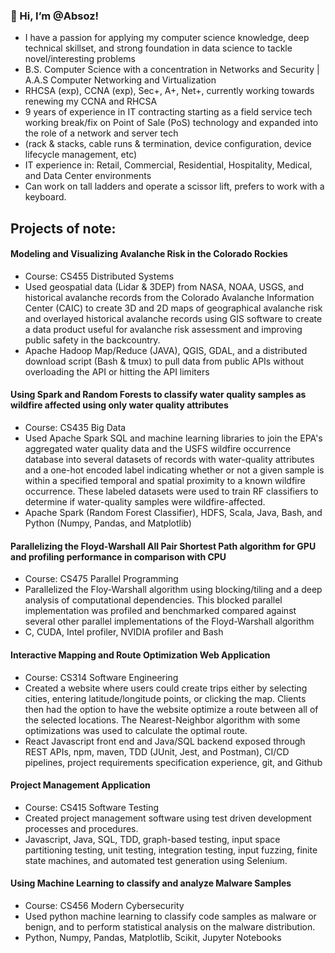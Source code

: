 ### 👋 Hi, I’m @Absoz! 
- I have a passion for applying my computer science knowledge, deep technical skillset, and strong foundation in data science to tackle novel/interesting problems
- B.S. Computer Science with a concentration in Networks and Security | A.A.S Computer Networking and Virtualization
- RHCSA (exp), CCNA (exp), Sec+, A+, Net+, currently working towards renewing my CCNA and RHCSA
- 9 years of experience in IT contracting starting as a field service tech working break/fix on Point of Sale (PoS) technology and expanded into the role of a network and server tech
 - (rack & stacks, cable runs & termination, device configuration, device lifecycle management, etc)
 - IT experience in: Retail, Commercial, Residential, Hospitality, Medical, and Data Center environments
 - Can work on tall ladders and operate a scissor lift, prefers to work with a keyboard.
   
## Projects of note:

#### Modeling and Visualizing Avalanche Risk in the Colorado Rockies
  - Course: CS455 Distributed Systems
  - Used geospatial data (Lidar & 3DEP) from NASA, NOAA, USGS, and historical avalanche records from the Colorado Avalanche Information Center (CAIC) to create 3D and 2D maps of geographical avalanche risk and overlayed historical avalanche records using GIS software to create a data product useful for avalanche risk assessment and improving public safety in the backcountry.
  - Apache Hadoop Map/Reduce (JAVA), QGIS, GDAL, and a distributed download script (Bash & tmux) to pull data from public APIs without overloading the API or hitting the API limiters
#### Using Spark and Random Forests to classify water quality samples as wildfire affected using only water quality attributes
  - Course: CS435 Big Data
  - Used Apache Spark SQL and machine learning libraries to join the EPA's aggregated water quality data and the USFS wildfire occurrence database into several datasets of records with water-quality attributes and a one-hot encoded label indicating whether or not a given sample is within a specified temporal and spatial proximity to a known wildfire occurrence. These labeled datasets were used to train RF classifiers to determine if water-quality samples were wildfire-affected.
  - Apache Spark (Random Forest Classifier), HDFS, Scala, Java, Bash, and Python (Numpy, Pandas, and Matplotlib) 
#### Parallelizing the Floyd-Warshall All Pair Shortest Path algorithm for GPU and profiling performance in comparison with CPU
  - Course: CS475 Parallel Programming
  - Parallelized the Floy-Warshall algorithm using blocking/tiling and a deep analysis of computational dependencies. This blocked parallel implementation was profiled and benchmarked compared against several other parallel implementations of the Floyd-Warshall algorithm 
  - C, CUDA, Intel profiler, NVIDIA profiler and Bash 
#### Interactive Mapping and Route Optimization Web Application
  - Course: CS314 Software Engineering
  - Created a website where users could create trips either by selecting cities, entering latitude/longitude points, or clicking the map. Clients then had the option to have the website optimize a route between all of the selected locations. The Nearest-Neighbor algorithm with some optimizations was used to calculate the optimal route.
  - React Javascript front end and Java/SQL backend exposed through REST APIs, npm, maven, TDD (JUnit, Jest, and Postman), CI/CD pipelines, project requirements specification experience, git, and Github
#### Project Management Application
  - Course: CS415 Software Testing
  - Created project management software using test driven development processes and procedures.
  - Javascript, Java, SQL, TDD, graph-based testing, input space partitioning testing, unit testing, integration testing, input fuzzing, finite state machines, and automated test generation using Selenium. 
#### Using Machine Learning to classify and analyze Malware Samples
  - Course: CS456 Modern Cybersecurity
  - Used python machine learning to classify code samples as malware or benign, and to perform statistical analysis on the malware distribution.
  - Python, Numpy, Pandas, Matplotlib, Scikit, Jupyter Notebooks
